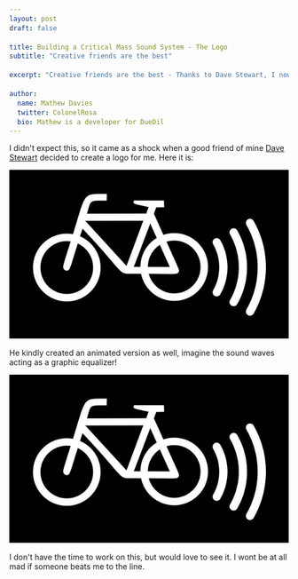 ```yaml
---
layout: post
draft: false

title: Building a Critical Mass Sound System - The Logo
subtitle: "Creative friends are the best"

excerpt: "Creative friends are the best - Thanks to Dave Stewart, I now have an awesome logo for the system"

author:
  name: Mathew Davies
  twitter: ColonelRosa
  bio: Mathew is a developer for DueDil
---
```


I didn't expect this, so it came as a shock when a good friend of mine [Dave Stewart](http://davestewart.co.uk/) decided 
to create a logo for me. Here it is: 

![](/images/son-of-a-beast-logo.jpg)

He kindly created an animated version as well, imagine the sound waves acting as a graphic equalizer!

![](/images/son-of-a-beast-logo-animated.gif)

I don't have the time to work on this, but would love to see it. I wont be at all mad if someone beats me to the line.
